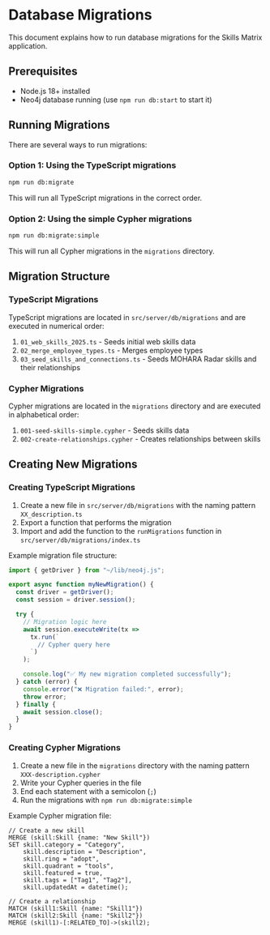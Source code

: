 # Database Migrations

This document explains how to run database migrations for the Skills Matrix application.

## Prerequisites

- Node.js 18+ installed
- Neo4j database running (use `npm run db:start` to start it)

## Running Migrations

There are several ways to run migrations:

### Option 1: Using the TypeScript migrations

```bash
npm run db:migrate
```

This will run all TypeScript migrations in the correct order.

### Option 2: Using the simple Cypher migrations

```bash
npm run db:migrate:simple
```

This will run all Cypher migrations in the `migrations` directory.

## Migration Structure

### TypeScript Migrations

TypeScript migrations are located in `src/server/db/migrations` and are executed in numerical order:

1. `01_web_skills_2025.ts` - Seeds initial web skills data
2. `02_merge_employee_types.ts` - Merges employee types
3. `03_seed_skills_and_connections.ts` - Seeds MOHARA Radar skills and their relationships

### Cypher Migrations

Cypher migrations are located in the `migrations` directory and are executed in alphabetical order:

1. `001-seed-skills-simple.cypher` - Seeds skills data
2. `002-create-relationships.cypher` - Creates relationships between skills

## Creating New Migrations

### Creating TypeScript Migrations

1. Create a new file in `src/server/db/migrations` with the naming pattern `XX_description.ts`
2. Export a function that performs the migration
3. Import and add the function to the `runMigrations` function in `src/server/db/migrations/index.ts`

Example migration file structure:

```typescript
import { getDriver } from "~/lib/neo4j.js";

export async function myNewMigration() {
  const driver = getDriver();
  const session = driver.session();

  try {
    // Migration logic here
    await session.executeWrite(tx =>
      tx.run(`
        // Cypher query here
      `)
    );

    console.log("✅ My new migration completed successfully");
  } catch (error) {
    console.error("❌ Migration failed:", error);
    throw error;
  } finally {
    await session.close();
  }
}
```

### Creating Cypher Migrations

1. Create a new file in the `migrations` directory with the naming pattern `XXX-description.cypher`
2. Write your Cypher queries in the file
3. End each statement with a semicolon (`;`)
4. Run the migrations with `npm run db:migrate:simple`

Example Cypher migration file:

```cypher
// Create a new skill
MERGE (skill:Skill {name: "New Skill"})
SET skill.category = "Category",
    skill.description = "Description",
    skill.ring = "adopt",
    skill.quadrant = "tools",
    skill.featured = true,
    skill.tags = ["Tag1", "Tag2"],
    skill.updatedAt = datetime();

// Create a relationship
MATCH (skill1:Skill {name: "Skill1"})
MATCH (skill2:Skill {name: "Skill2"})
MERGE (skill1)-[:RELATED_TO]->(skill2);